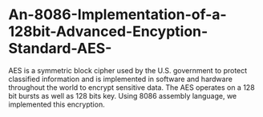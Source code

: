 # An-8086-Implementation-of-a-128bit-Advanced-Encyption-Standard-AES-
AES is a symmetric block cipher used by the U.S. government to protect classified information and 
is implemented in software and hardware throughout the world to encrypt sensitive data. 
The AES operates on a 128 bit bursts as well as 128 bits key. Using 8086 assembly language, we implemented this encryption.
